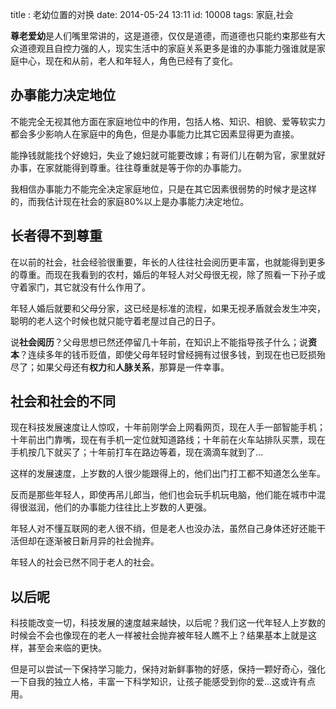 title : 老幼位置的对换
date: 2014-05-24 13:11
id: 10008
tags: 家庭,社会

**尊老爱幼**是人们嘴里常讲的，这是道德，仅仅是道德，而道德也只能约束那些有大众道德观且自控力强的人，现实生活中的家庭关系更多是谁的办事能力强谁就是家庭中心，现在和从前，老人和年轻人，角色已经有了变化。

## 办事能力决定地位

不能完全无视其他方面在家庭地位中的作用，包括人格、知识、相貌、爱等软实力都会多少影响人在家庭中的角色，但是办事能力比其它因素显得更为直接。

能挣钱就能找个好媳妇，失业了媳妇就可能要改嫁；有哥们儿在朝为官，家里就好办事，在家就能得到尊重。往往尊重就是等于你的办事能力。

我相信办事能力不能完全决定家庭地位，只是在其它因素很弱势的时候才是这样的，而我估计现在社会的家庭80%以上是办事能力决定地位。

## 长者得不到尊重

在以前的社会，社会经验很重要，年长的人往往社会阅历更丰富，也就能得到更多的尊重。而现在我看到的农村，婚后的年轻人对父母很无视，除了照看一下孙子或守着家门，其它就没有什么作用了。

年轻人婚后就要和父母分家，这已经是标准的流程，如果无视矛盾就会发生冲突，聪明的老人这个时候也就只能守着老屋过自己的日子。

说**社会阅历**？父母思想已然还停留几十年前，在知识上不能指导孩子什么；说**资本**？连续多年的钱币贬值，即使父母年轻时曾经拥有过很多钱，到现在也已贬损殆尽了；如果父母还有**权力**和**人脉关系**，那算是一件幸事。

## 社会和社会的不同

现在科技发展速度让人惊叹，十年前刚学会上网看网页，现在人手一部智能手机；十年前出门靠嘴，现在有手机一定位就知道路线；十年前在火车站排队买票，现在手机按几下就买了；十年前打车在路边等着，现在滴滴车就到了...

这样的发展速度，上岁数的人很少能跟得上的，他们出门打工都不知道怎么坐车。

反而是那些年轻人，即使再吊儿郎当，他们也会玩手机玩电脑，他们能在城市中混得很滋润，他们的办事能力往往比上岁数的人更强。

年轻人对不懂互联网的老人很不绡，但是老人也没办法，虽然自己身体还好还能干活但却在逐渐被日新月异的社会抛弃。

年轻人的社会已然不同于老人的社会。

## 以后呢

科技能改变一切，科技发展的速度越来越快，以后呢？我们这一代年轻人上岁数的时候会不会也像现在的老人一样被社会抛弃被年轻人瞧不上？结果基本上就是这样，甚至会来临的更快。

但是可以尝试一下保持学习能力，保持对新鲜事物的好感，保持一颗好奇心，强化一下自我的独立人格，丰富一下科学知识，让孩子能感受到你的爱...这或许有点用。